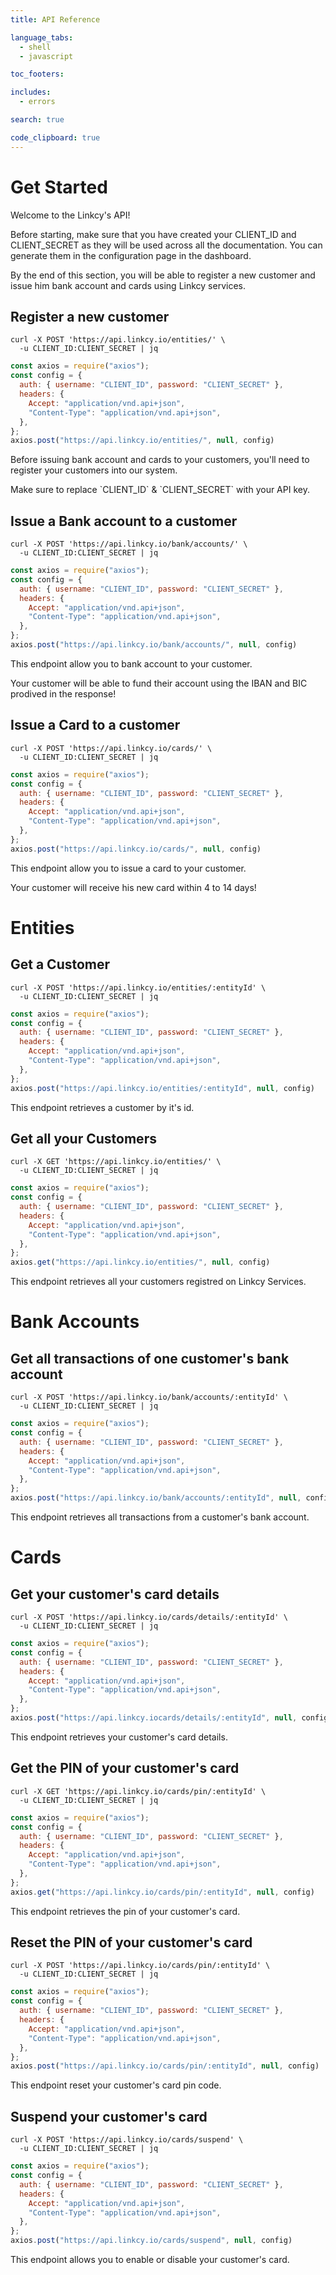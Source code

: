 ```yaml
---
title: API Reference

language_tabs: 
  - shell
  - javascript

toc_footers:

includes:
  - errors

search: true

code_clipboard: true
---
```


# Get Started

Welcome to the Linkcy's API!

Before starting, make sure that you have created your CLIENT_ID and CLIENT_SECRET as they will be used across all the documentation. You can generate them in the configuration page in the dashboard.

By the end of this section, you will be able to register a new customer and issue him bank account and cards using Linkcy services.


## Register a new customer

```shell
curl -X POST 'https://api.linkcy.io/entities/' \
  -u CLIENT_ID:CLIENT_SECRET | jq
```

```javascript
const axios = require("axios");
const config = {
  auth: { username: "CLIENT_ID", password: "CLIENT_SECRET" },
  headers: {
    Accept: "application/vnd.api+json",
    "Content-Type": "application/vnd.api+json",
  },
};
axios.post("https://api.linkcy.io/entities/", null, config)
```

Before issuing bank account and cards to your customers, you'll need to register your customers into our system.

<aside class="notice">
  Make sure to replace `CLIENT_ID` & `CLIENT_SECRET` with your API key.
</aside>


## Issue a Bank account to a customer

```shell
curl -X POST 'https://api.linkcy.io/bank/accounts/' \
  -u CLIENT_ID:CLIENT_SECRET | jq
```

```javascript
const axios = require("axios");
const config = {
  auth: { username: "CLIENT_ID", password: "CLIENT_SECRET" },
  headers: {
    Accept: "application/vnd.api+json",
    "Content-Type": "application/vnd.api+json",
  },
};
axios.post("https://api.linkcy.io/bank/accounts/", null, config)
```

This endpoint allow you to bank account to your customer.

<aside class="success">
  Your customer will be able to fund their account using the IBAN and BIC prodived in the response!
</aside>

## Issue a Card to a customer

```shell
curl -X POST 'https://api.linkcy.io/cards/' \
  -u CLIENT_ID:CLIENT_SECRET | jq
```


```javascript
const axios = require("axios");
const config = {
  auth: { username: "CLIENT_ID", password: "CLIENT_SECRET" },
  headers: {
    Accept: "application/vnd.api+json",
    "Content-Type": "application/vnd.api+json",
  },
};
axios.post("https://api.linkcy.io/cards/", null, config)
```

This endpoint allow you to issue a card to your customer.

<aside class="success">
  Your customer will receive his new card within 4 to 14 days!
</aside>


# Entities

## Get a Customer

```shell
curl -X POST 'https://api.linkcy.io/entities/:entityId' \
  -u CLIENT_ID:CLIENT_SECRET | jq
```


```javascript
const axios = require("axios");
const config = {
  auth: { username: "CLIENT_ID", password: "CLIENT_SECRET" },
  headers: {
    Accept: "application/vnd.api+json",
    "Content-Type": "application/vnd.api+json",
  },
};
axios.post("https://api.linkcy.io/entities/:entityId", null, config)
```

This endpoint retrieves a customer by it's id.

## Get all your Customers

```shell
curl -X GET 'https://api.linkcy.io/entities/' \
  -u CLIENT_ID:CLIENT_SECRET | jq
```


```javascript
const axios = require("axios");
const config = {
  auth: { username: "CLIENT_ID", password: "CLIENT_SECRET" },
  headers: {
    Accept: "application/vnd.api+json",
    "Content-Type": "application/vnd.api+json",
  },
};
axios.get("https://api.linkcy.io/entities/", null, config)
```

This endpoint retrieves all your customers registred on Linkcy Services.


# Bank Accounts

## Get all transactions of one customer's bank account 

```shell
curl -X POST 'https://api.linkcy.io/bank/accounts/:entityId' \
  -u CLIENT_ID:CLIENT_SECRET | jq
```


```javascript
const axios = require("axios");
const config = {
  auth: { username: "CLIENT_ID", password: "CLIENT_SECRET" },
  headers: {
    Accept: "application/vnd.api+json",
    "Content-Type": "application/vnd.api+json",
  },
};
axios.post("https://api.linkcy.io/bank/accounts/:entityId", null, config)
```

This endpoint retrieves all transactions from a customer's bank account.


# Cards

## Get your customer's card details

```shell
curl -X POST 'https://api.linkcy.io/cards/details/:entityId' \
  -u CLIENT_ID:CLIENT_SECRET | jq
```


```javascript
const axios = require("axios");
const config = {
  auth: { username: "CLIENT_ID", password: "CLIENT_SECRET" },
  headers: {
    Accept: "application/vnd.api+json",
    "Content-Type": "application/vnd.api+json",
  },
};
axios.post("https://api.linkcy.iocards/details/:entityId", null, config)

```

This endpoint retrieves your customer's card details.

## Get the PIN of your customer's card

```shell
curl -X GET 'https://api.linkcy.io/cards/pin/:entityId' \
  -u CLIENT_ID:CLIENT_SECRET | jq
```


```javascript
const axios = require("axios");
const config = {
  auth: { username: "CLIENT_ID", password: "CLIENT_SECRET" },
  headers: {
    Accept: "application/vnd.api+json",
    "Content-Type": "application/vnd.api+json",
  },
};
axios.get("https://api.linkcy.io/cards/pin/:entityId", null, config)

```

This endpoint retrieves the pin of your customer's card.

## Reset the PIN of your customer's card

```shell
curl -X POST 'https://api.linkcy.io/cards/pin/:entityId' \
  -u CLIENT_ID:CLIENT_SECRET | jq
```


```javascript
const axios = require("axios");
const config = {
  auth: { username: "CLIENT_ID", password: "CLIENT_SECRET" },
  headers: {
    Accept: "application/vnd.api+json",
    "Content-Type": "application/vnd.api+json",
  },
};
axios.post("https://api.linkcy.io/cards/pin/:entityId", null, config)

```

This endpoint reset your customer's card pin code.


## Suspend your customer's card

```shell
curl -X POST 'https://api.linkcy.io/cards/suspend' \
  -u CLIENT_ID:CLIENT_SECRET | jq
```


```javascript
const axios = require("axios");
const config = {
  auth: { username: "CLIENT_ID", password: "CLIENT_SECRET" },
  headers: {
    Accept: "application/vnd.api+json",
    "Content-Type": "application/vnd.api+json",
  },
};
axios.post("https://api.linkcy.io/cards/suspend", null, config)

```

This endpoint allows you to enable or disable your customer's card.

